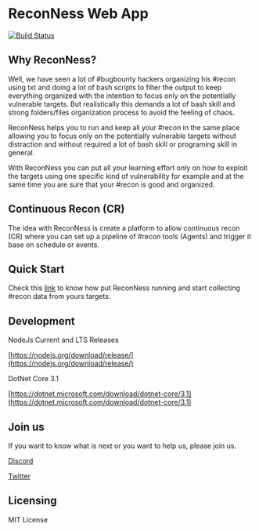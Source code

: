 # ReconNess Web App

[![Build Status](https://dev.azure.com/reconness/reconness/_apis/build/status/reconness.reconness?branchName=master)](https://dev.azure.com/reconness/reconness/_build/latest?definitionId=1&branchName=master)

## Why ReconNess?

Well, we have seen a lot of #bugbounty hackers organizing his #recon using txt and doing a lot of bash scripts to filter the output to keep everything organized with the intention to focus only on the potentially vulnerable targets. But realistically this demands a lot of bash skill and strong folders/files organization process to avoid the feeling of chaos.

ReconNess helps you to run and keep all your #recon in the same place allowing you to focus only on the potentially vulnerable targets without distraction and without required a lot of bash skill or programing skill in general. 

With ReconNess you can put all your learning effort only on how to exploit the targets using one specific kind of vulnerability for example and at the same time you are sure that your #recon is good and organized.

## Continuous Recon (CR)

The idea with ReconNess is create a platform to allow continuous recon (CR) where you can set up a pipeline of #recon tools (Agents) and trigger it base on schedule or events.

## Quick Start

Check this [link](https://docs.reconness.com/getting-started/quick-start) to know how put ReconNess running and start collecting #recon data from yours targets.

## Development

NodeJs Current and LTS Releases

[https://nodejs.org/download/release/](https://nodejs.org/download/release/)

DotNet Core 3.1

[https://dotnet.microsoft.com/download/dotnet-core/3.1](https://dotnet.microsoft.com/download/dotnet-core/3.1)

## Join us

If you want to know what is next or you want to help us, please join us.

[Discord](https://discord.com/invite/hpKVRFM)

[Twitter](https://twitter.com/reconness)

## Licensing

MIT License

